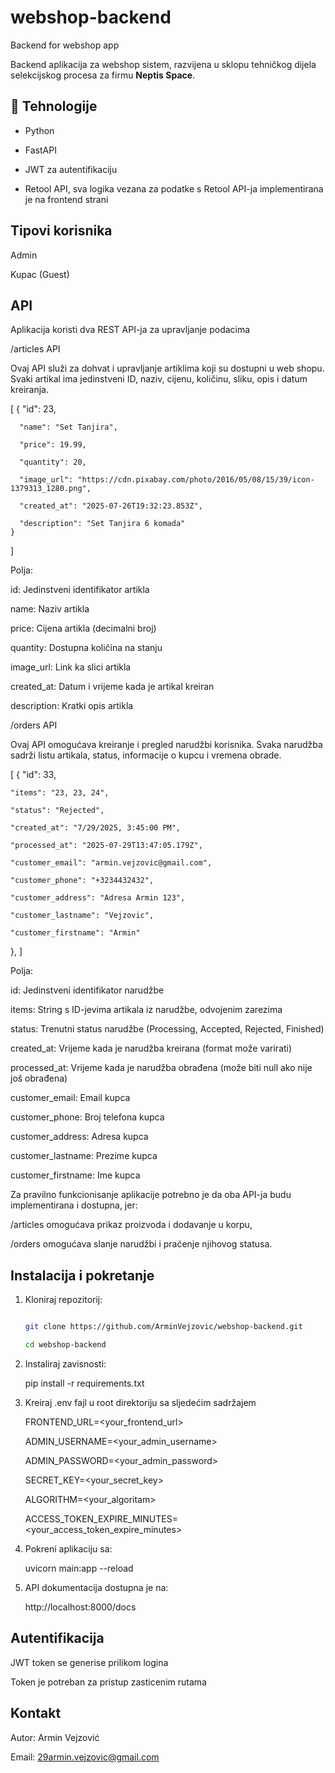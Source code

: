 # webshop-backend
Backend for webshop app

Backend aplikacija za webshop sistem, razvijena u sklopu tehničkog dijela selekcijskog procesa za firmu **Neptis Space**.

## 🚀 Tehnologije

- Python
  
- FastAPI
  
- JWT za autentifikaciju

- Retool API, sva logika vezana za podatke s Retool API-ja implementirana je na frontend strani

## Tipovi korisnika
  
  Admin
  
  Kupac (Guest)

## API

Aplikacija koristi dva REST API-ja za upravljanje podacima

  /articles API

  Ovaj API služi za dohvat i upravljanje artiklima koji su dostupni u web shopu. Svaki artikal ima jedinstveni ID, naziv, cijenu, količinu, sliku, opis i datum kreiranja.

  [
    {
      "id": 23,
      
      "name": "Set Tanjira",
      
      "price": 19.99,
      
      "quantity": 20,
      
      "image_url": "https://cdn.pixabay.com/photo/2016/05/08/15/39/icon-1379313_1280.png",
      
      "created_at": "2025-07-26T19:32:23.853Z",
      
      "description": "Set Tanjira 6 komada"
    }
  ]

Polja:

  id: Jedinstveni identifikator artikla

  name: Naziv artikla

  price: Cijena artikla (decimalni broj)

  quantity: Dostupna količina na stanju

  image_url: Link ka slici artikla

  created_at: Datum i vrijeme kada je artikal kreiran

  description: Kratki opis artikla


  /orders API

  Ovaj API omogućava kreiranje i pregled narudžbi korisnika. Svaka narudžba sadrži listu artikala, status, informacije o kupcu i vremena obrade.

[
  { 
    "id": 33,
    
    "items": "23, 23, 24",
    
    "status": "Rejected",
    
    "created_at": "7/29/2025, 3:45:00 PM",
    
    "processed_at": "2025-07-29T13:47:05.179Z",
    
    "customer_email": "armin.vejzovic@gmail.com",
    
    "customer_phone": "+3234432432",
    
    "customer_address": "Adresa Armin 123",
    
    "customer_lastname": "Vejzovic",
    
    "customer_firstname": "Armin"
  },
]

Polja:

  id: Jedinstveni identifikator narudžbe

  items: String s ID-jevima artikala iz narudžbe, odvojenim zarezima

  status: Trenutni status narudžbe (Processing, Accepted, Rejected, Finished)

  created_at: Vrijeme kada je narudžba kreirana (format može varirati)

  processed_at: Vrijeme kada je narudžba obrađena (može biti null ako nije još obrađena)

  customer_email: Email kupca

  customer_phone: Broj telefona kupca

  customer_address: Adresa kupca

  customer_lastname: Prezime kupca

  customer_firstname: Ime kupca

Za pravilno funkcionisanje aplikacije potrebno je da oba API-ja budu implementirana i dostupna, jer:

  /articles omogućava prikaz proizvoda i dodavanje u korpu,

  /orders omogućava slanje narudžbi i praćenje njihovog statusa.

## Instalacija i pokretanje

1. Kloniraj repozitorij:

   ```bash

   git clone https://github.com/ArminVejzovic/webshop-backend.git

   cd webshop-backend

3. Instaliraj zavisnosti:

   pip install -r requirements.txt

6. Kreiraj .env fajl u root direktoriju sa sljedećim sadržajem

   FRONTEND_URL=<your_frontend_url>

   ADMIN_USERNAME=<your_admin_username>

   ADMIN_PASSWORD=<your_admin_password>

   SECRET_KEY=<your_secret_key>

   ALGORITHM=<your_algoritam>

   ACCESS_TOKEN_EXPIRE_MINUTES=<your_access_token_expire_minutes>

7. Pokreni aplikaciju sa:

   uvicorn main:app --reload

9. API dokumentacija dostupna je na:

    http://localhost:8000/docs

## Autentifikacija
  
  JWT token se generise prilikom logina
  
  Token je potreban za pristup zasticenim rutama

## Kontakt
  
  Autor: Armin Vejzović
  
  Email: 29armin.vejzovic@gmail.com



